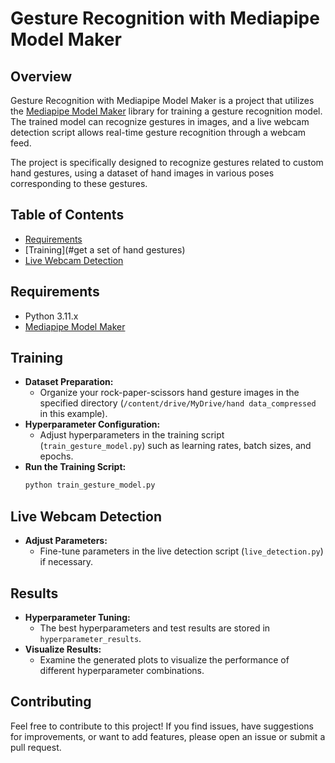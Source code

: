 # Gesture Recognition with Mediapipe Model Maker

## Overview
Gesture Recognition with Mediapipe Model Maker is a project that utilizes the [Mediapipe Model Maker](https://github.com/google/mediapipe) library for training a gesture recognition model. The trained model can recognize gestures in images, and a live webcam detection script allows real-time gesture recognition through a webcam feed.

The project is specifically designed to recognize gestures related to custom hand gestures, using a dataset of hand images in various poses corresponding to these gestures.

## Table of Contents
- [Requirements](#opencv,numpy,mediapipe,mediapipe_model_maker)
- [Training](#get a set of hand gestures)
- [Live Webcam Detection](#live-webcam-detection)

## Requirements
- Python 3.11.x
- [Mediapipe Model Maker](https://github.com/google/mediapipe)

## Training
- **Dataset Preparation:**
  - Organize your rock-paper-scissors hand gesture images in the specified directory (`/content/drive/MyDrive/hand data_compressed` in this example).
- **Hyperparameter Configuration:**
  - Adjust hyperparameters in the training script (`train_gesture_model.py`) such as learning rates, batch sizes, and epochs.
- **Run the Training Script:**
    ```bash
    python train_gesture_model.py
    ```

## Live Webcam Detection
- **Adjust Parameters:**
  - Fine-tune parameters in the live detection script (`live_detection.py`) if necessary.

## Results
- **Hyperparameter Tuning:**
  - The best hyperparameters and test results are stored in `hyperparameter_results`.
- **Visualize Results:**
  - Examine the generated plots to visualize the performance of different hyperparameter combinations.

## Contributing
Feel free to contribute to this project! If you find issues, have suggestions for improvements, or want to add features, please open an issue or submit a pull request.

